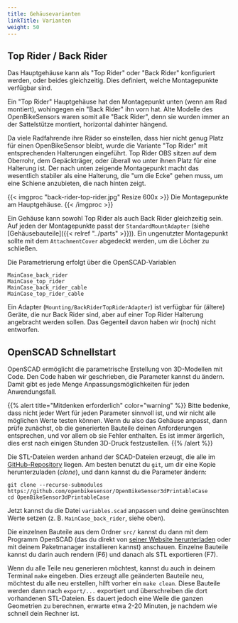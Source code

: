 ```yaml
---
title: Gehäusevarianten
linkTitle: Varianten
weight: 50
---
```



## Top Rider / Back Rider 

Das Hauptgehäuse kann als "Top Rider" oder "Back Rider" konfiguriert werden,
oder beides gleichzeitig. Dies definiert, welche Montagepunkte verfügbar sind.

Ein "Top Rider" Hauptgehäuse hat den Montagepunkt unten (wenn am Rad montiert),
wohingegen ein "Back Rider" ihn vorn hat. Alte Modelle des OpenBikeSensors
waren somit alle "Back Rider", denn sie wurden immer an der Sattelstütze
montiert, horizontal dahinter hängend.

Da viele Radfahrende ihre Räder so einstellen, dass hier nicht genug Platz für
einen OpenBikeSensor bleibt, wurde die Variante "Top Rider" mit entsprechenden
Halterungen eingeführt. Top Rider OBS sitzen auf dem Oberrohr, dem
Gepäckträger, oder überall wo unter ihnen Platz für eine Halterung ist. Der
nach unten zeigende Montagepunkt macht das wesentlich stabiler als eine
Halterung, die "um die Ecke" gehen muss, um eine Schiene anzubieten, die nach
hinten zeigt.

{{< imgproc "back-rider-top-rider.jpg" Resize 600x >}}
  Die Montagepunkte am Hauptgehäuse.
{{< /imgproc >}}

Ein Gehäuse kann sowohl Top Rider als auch Back Rider gleichzeitig sein. Auf
jeden der Montagepunkte passt der `StandardMountAdapter` (siehe
[Gehäusebauteile]({{< relref "../parts" >}})). Ein ungenutzter Montagepunkt
sollte mit dem `AttachmentCover` abgedeckt werden, um die Löcher zu schließen.

Die Parametrierung erfolgt über die OpenSCAD-Variablen

```
MainCase_back_rider
MainCase_top_rider
MainCase_back_rider_cable
MainCase_top_rider_cable
```

Ein Adapter (`Mounting/BackRiderTopRiderAdapter`) ist verfügbar für (ältere)
Geräte, die nur Back Rider sind, aber auf einer Top Rider Halterung angebracht
werden sollen. Das Gegenteil davon haben wir (noch) nicht entworfen.

## OpenSCAD Schnellstart

OpenSCAD ermöglicht die parametrische Erstellung von 3D-Modellen mit Code. Den
Code haben wir geschrieben, die Parameter kannst du ändern. Damit gibt es jede
Menge Anpassungsmöglichkeiten für jeden Anwendungsfall.

{{% alert title="Mitdenken erforderlich" color="warning" %}}
Bitte bedenke, dass nicht jeder Wert für jeden Parameter sinnvoll ist, und wir
nicht alle möglichen Werte testen können. Wenn du also das Gehäuse anpasst,
dann prüfe zunächst, ob die generierten Bauteile deinen Anforderungen
entsprechen, und vor allem ob sie Fehler enthalten. Es ist immer ärgerlich,
dies erst nach einigen Stunden 3D-Druck festzustellen.
{{% /alert %}}

Die STL-Dateien werden anhand der SCAD-Dateien erzeugt, die alle im
[GitHub-Repository](https://github.com/openbikesensor/OpenBikeSensor3dPrintableCase)
liegen. Am besten benutzt du `git`, um dir eine Kopie herunterzuladen
(*clone*), und dann kannst du die Parameter ändern:

```console
git clone --recurse-submodules https://github.com/openbikesensor/OpenBikeSensor3dPrintableCase
cd OpenBikeSensor3dPrintableCase
```

Jetzt kannst du die Datei `variables.scad` anpassen und deine gewünschten Werte
setzen (z. B. `MainCase_back_rider`, siehe oben).

Die einzelnen Bauteile aus dem Ordner `src/` kannst du dann mit dem Programm
OpenSCAD (das du direkt von [seiner Website
herunterladen](https://openscad.org/downloads.html) oder mit deinem
Paketmanager installieren kannst) anschauen. Einzelne Bauteile kannst du darin
auch rendern (F6) und danach als STL exportieren (F7).

Wenn du alle Teile neu generieren möchtest, kannst du auch in deinem Terminal
`make` eingeben. Dies erzeugt alle geänderten Bauteile neu, möchtest du alle
neu erstellen, hilft vorher ein `make clean`. Diese Bauteile werden dann nach
`export/...` exportiert und überschreiben die dort vorhandenen STL-Dateien. Es
dauert jedoch eine Weile die ganzen Geometrien zu berechnen, erwarte etwa 2-20
Minuten, je nachdem wie schnell dein Rechner ist. 
